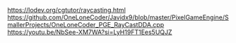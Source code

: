https://lodev.org/cgtutor/raycasting.html
https://github.com/OneLoneCoder/Javidx9/blob/master/PixelGameEngine/SmallerProjects/OneLoneCoder_PGE_RayCastDDA.cpp
https://youtu.be/NbSee-XM7WA?si=LyH19FT1Ees5UQJZ